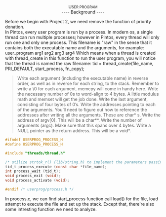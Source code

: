 <div align="center">U<small>SER PROGRAM</small></div>
<div align="center">---- Background ----</div>

Before we begin with Project 2, we need remove the function of priority donation.  
In Pintos, every user program is run by a process. In modern os, a single thread can run multiple processes; however in Pintos, every thread will only run one and only one process.
This filename is "raw" in the sense that it contains both the executable name and the arguments, for example:
user_program arg1 arg2 arg3 arg4
Which means when a thread is created with thread_create in this function to run the user program, you will notice that the thread is named the raw filename:
tid = thread_create(file_name, PRI_DEFAULT, start_process, fn_copy);
> Write each argument (including the executable name) in reverse order, as well as in reverse for each string, to the stack. Remember to write a \0 for each argument. memcpy will come in handy here.
Write the necessary number of 0s to word-align to 4 bytes. A little modulus math and memset will get the job done.
Write the last argument, consisting of four bytes of 0’s.
Write the addresses pointing to each of the arguments. You’ll need to figure out how to reference the addresses after writing all the arguments. These are char* s.
Write the address of argv[0]. This will be a char**.
Write the number of arguments (argc). Make sure that this spans over 4 bytes.
Write a NULL pointer as the return address. This will be a void*.
```c
#ifndef USERPROG_PROCESS_H
#define USERPROG_PROCESS_H

#include "threads/thread.h"

/* utilize strtok_r() (lib/string.h) to implement the parameters passing instead of raw filename */
tid_t process_execute (const char *file_name);
int process_wait (tid_t);
void process_exit (void);
void process_activate (void);

#endif /* userprog/process.h */
```
In process.c, we can find start_process function call load() for the file, load attempt to execute the file and set up the stack.
Except that, there're also some intresting function we need to analyze.